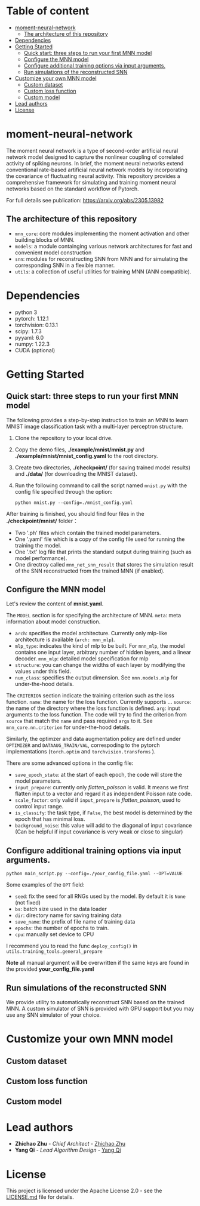 
# Table of content
- [moment-neural-network](#moment-neural-network)
  - [The architecture of this repository](#the-architecture-of-this-repository)
- [Dependencies](#dependencies)
- [Getting Started](#getting-started)
  - [Quick start: three steps to run your first MNN model](#quick-start-three-steps-to-run-your-first-mnn-model)
  - [Configure the MNN model](#configure-the-mnn-model)
  - [Configure additional training options via input arguments.](#configure-additional-training-options-via-input-arguments)
  - [Run simulations of the reconstructed SNN](#run-simulations-of-the-reconstructed-snn)
- [Customize your own MNN model](#customize-your-own-mnn-model)
  - [Custom dataset](#custom-dataset)
  - [Custom loss function](#custom-loss-function)
  - [Custom model](#custom-model)
- [Lead authors](#lead-authors)
- [License](#license)

# moment-neural-network

The moment neural network is a type of second-order artificial neural network model designed to capture the nonlinear coupling of correlated activity of spiking neurons. In brief, the moment neural networks extend conventional rate-based artificial neural network models by incorporating the covariance of fluctuating neural activity. This repository provides a comprehensive framework for simulating and training moment neural networks based on the standard workflow of Pytorch. 

For full details see publication: https://arxiv.org/abs/2305.13982

## The architecture of this repository

* `mnn_core`: core modules implementing the moment activation and other building blocks of MNN.
* `models`: a module containging various network architectures for fast and convenient model construction
* `snn`: modules for reconstructing SNN from MNN and for simulating the corresponding SNN in a flexible manner.
* `utils`: a collection of useful utilities for training MNN (ANN compatible).

# Dependencies
* python 3
* pytorch: 1.12.1
* torchvision: 0.13.1
* scipy: 1.7.3
* pyyaml: 6.0
* numpy: 1.22.3
* CUDA (optional)

# Getting Started

## Quick start: three steps to run your first MNN model

The following provides a step-by-step instruction to train an MNN to learn MNIST image classification task with a multi-layer perceptron structure.

1. Clone the repository to your local drive.
2. Copy the demo files, **./example/mnist/mnist.py** and **./example/mnist/mnist_config.yaml** to the root directory.
3. Create two directories, **./checkpoint/** (for saving trained model results) and **./data/** (for downloading the MNIST dataset).
4. Run the following command to call the script named `mnist.py` with the config file specified through the option:

   ```
   python mnist.py --config=./mnist_config.yaml
   ```

After training is finished, you should find four files in the **./checkpoint/mnist/** folder：

- Two '.ph' files which contain the trained model parameters.
- One '.yaml' file which is a copy of the config file used for running the training the model.
- One '.txt' log file that prints the standard output during training (such as model performance).
- One directroy called `mnn_net_snn_result` that stores the simulation result of the SNN reconstructed from the trained MNN (if enabled).

## Configure the MNN model

Let's review the content of **mnist.yaml**.

The `MODEL` section is for specifying the architecture of MNN.
`meta`: meta information about model construction.
- `arch`: specifies the model architecture. Currently only mlp-like architecture is available (`arch: mnn_mlp`).
- `mlp_type`: indicates the kind of mlp to be built. For `mnn_mlp`, the model contains one input layer, arbitrary number of hidden layers, and a linear decoder.
`mnn_mlp`: detailed model specification for mlp
- `structure`: you can change the widths of each layer by modifying the values under this field.
- `num_class`: specifies the output dimension.
See `mnn.models.mlp` for under-the-hood details.

The `CRITERION` section indicate the training criterion such as the loss function.
`name`: the name for the loss function. Currently supports ...
`source`: the name of the directory where the loss function is defined. 
`arg`: input arguments to the loss function.
The code will try to find the criterion from `source` that match the `name` and pass required `args` to it.
See `mnn_core.nn.criterion` for under-the-hood details.

Similarly, the optimzer and data augmentation policy are defined under `OPTIMIZER` and `DATAAUG_TRAIN/VAL`, correspoding to the pytorch implementations (`torch.optim` and `torchvision.transforms` ).

There are some advanced options in the config file:

* `save_epoch_state`: at the start of each epoch, the code will store the model parameters.
* `input_prepare`: currently only *flatten_poisson* is valid. It means we first flatten input to a vector and regard it as independent Poisson rate code.
* `scale_factor`: only valid if `input_prepare` is *flatten_poisson*, used to control input range.
* `is_classify`: the task type, if `False`, the best model is determined by the epoch that has minimal loss.
* `background_noise`: this value will add to the diagonal of input covariance (Can be helpful if input covariance is very weak or close to singular)

## Configure additional training options via input arguments.

```
python main_script.py --config=./your_config_file.yaml --OPT=VALUE
```

Some examples of the `OPT` field: 
* `seed`: fix the seed for all RNGs used by the model. By default it is `None` (not fixed)
* `bs`: batch size used in the data loader
* `dir`: directory name for saving training data
* `save_name`: the prefix of file name of training data
* `epochs`: the number of epochs to train.
* `cpu`: manually set device to CPU 

I recommend you to read the func `deploy_config()` in `utils.training_tools.general_prepare`

**Note** all manual argument will be overwritten if the same keys are found in the provided **your_config_file.yaml**

## Run simulations of the reconstructed SNN

We provide utility to automatically reconstruct SNN based on the trained MNN.
A custom simulator of SNN is provided with GPU support but you may use any SNN simulator of your choice.

# Customize your own MNN model

## Custom dataset

## Custom loss function

## Custom model

## 

# Lead authors

- **Zhichao Zhu** - *Chief Architect* - [Zhichao Zhu](https://github.com/Acturos)
- **Yang Qi** - *Lead Algorithm Design* - [Yang Qi](https://github.com/qiyangku)

# License

This project is licensed under the Apache License 2.0 - see the [LICENSE.md](LICENSE.md) file for details.
